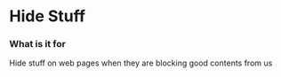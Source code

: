 # Hide Stuff

### What is it for
Hide stuff on web pages when they are blocking good contents from us
